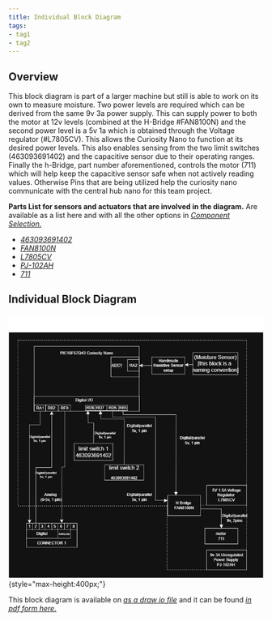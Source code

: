 ```yaml
---
title: Individual Block Diagram
tags:
- tag1
- tag2
---
```


## Overview

This block diagram is part of a larger machine but still is able to work on its own to measure moisture. Two power levels are required which can be derived from the same 9v 3a power supply. This can supply power to both the motor at 12v levels (combined at the H-Bridge #FAN8100N) and the second power level is a 5v 1a which is obtained through the Voltage regulator (#L7805CV). This allows the Curiosity Nano to function at its desired power levels. This also enables sensing from the two limit switches (463093691402) and the capacitive sensor due to their operating ranges. Finally the h-Bridge, part number aforementioned, controls the motor (711) which will help keep the capacitive sensor safe when not actively reading values. Otherwise Pins that are being utilized help the curiosity nano communicate with the central hub nano for this team project.

<!--
This needs to be updated with a brief purpose for having the block diagram.
Things to mention are:
* power levels
* sensor
* Actuator
* team connections
* Power source
* ...

To get some initial formatting help, one can view ["here"](https://embedded-systems-design.github.io/EGR304DataSheetTemplate/Appendix/basic-markdown-examples/) some basic techniques.
-->

**Parts List for sensors and actuators that are involved in the diagram.**
Are available as a list here and with all the other options in [*Component Selection.*](https://jacobdirks.github.io/02-Component-Selection/Component-Selection/)

* [*463093691402*](https://www.digikey.com/en/products/detail/w-rth-elektronik/463093691402/14113680?gclsrc=aw.ds&gad_source=1&gad_campaignid=20243136172&gbraid=0AAAAADrbLlhjMd1SI_TeFQt_5_XtjL5xo&gclid=CjwKCAjwr8LHBhBKEiwAy47uUmrm-bK4boEMAm9Mk_cnw0iZMQBKQOZvTpEZI7Jhn9Q0tGQiBCwf3BoC28MQAvD_BwE)
* [*FAN8100N*](https://www.digikey.com/en/products/detail/fairchild-semiconductor/FAN8100N/11558200)
* [*L7805CV*](https://www.digikey.com/en/products/detail/stmicroelectronics/L7805CV/585964)
* [*PJ-102AH*](https://www.digikey.com/en/products/detail/cui-devices/PJ-102AH/408448)
* [*711*](https://www.digikey.com/en/products/detail/adafruit-industries-llc/711/5353610)

## **Individual Block Diagram**

![Uh oh we lost the Block Diagram](images/DirksBlockDiagramT102.png){style="max-height:400px;"}

This block diagram is available on [*as a draw io file*](images/DirksBlockDiagram.drawio) and it can be found [*in pdf form here.*](images/EGR304IndividualBlockDiagram.pdf)
<!--
## Example Block Diagram

Showing an example of how to import a screenshot of the block diagram created outside of git and brought into a page.

![Example of Individual Block diagram ](individual-block-diagram.png)
-->